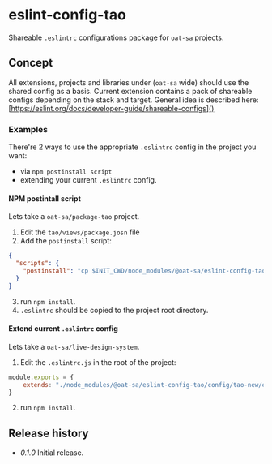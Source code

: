 # eslint-config-tao

Shareable `.eslintrc` configurations package for `oat-sa` projects.

## Concept

All extensions, projects and libraries under (`oat-sa` wide) should use the shared config as a basis.
Current extension contains a pack of shareable configs depending on the stack and target.
General idea is described here: [https://eslint.org/docs/developer-guide/shareable-configs]()

### Examples

There're 2 ways to use the appropriate `.eslintrc` config in the project you want:
- via `npm postinstall script`
- extending your current `.eslintrc` config.

#### NPM postintall script

Lets take a `oat-sa/package-tao` project.

1. Edit the `tao/views/package.josn` file
2. Add the `postinstall` script:
```json
{
  "scripts": {
    "postinstall": "cp $INIT_CWD/node_modules/@oat-sa/eslint-config-tao/config/tao-amd/.eslintrc ../../.eslintrc"
  }
}
``` 
3. run `npm install`.
4. `.eslintrc` should be copied to the project root directory. 

#### Extend current `.eslintrc` config

Lets take a `oat-sa/live-design-system`.

1. Edit the `.eslintrc.js` in the root of the project:
```javascript
module.exports = {
    extends: "./node_modules/@oat-sa/eslint-config-tao/config/tao-new/eslintrc.js"
}
```
2. run `npm install`.

## Release history
 
 * _0.1.0_ Initial release.

